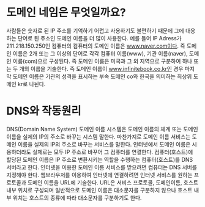 # 도메인 네임은 무엇일까요?
사람들은 숫자로 된 IP 주소를 기억하기 어렵고 사용하기도 불편하기 때문에 그에 대응하는 단어로 된 주소인 도메인 이름을 더 많이 사용한다. 예를 들어 IP Adress가 211.218.150.250인 컴퓨터의 컴퓨터의 도메인 이름은 www.naver.com이다. 즉 도메인 이름은 2개 또는 그 이상의 단어로 각각 컴퓨터 이름(www), 기관 이름(naver), 도메인 이름(com)으로 구성된다. 즉 도메인 이름은 미국과 그 외 지역으로 구분하여 하나 또는 두 개의 이름을 기술한다. 즉 도메인 이름이 www.infinitebook.co.kr인 경우 마지막 도메인 이름은 기관의 성격을 표시하는 부속 도메인 co와 한국을 의미하는 최상위 도메인 kr로 나뉜다.

# DNS와 작동원리
DNS(Domain Name System) 도메인 이름 시스템은 도메인 이름의 체계 또는 도메인 이름을 실제의 IP의 주소로 바꾸는 시스템 말한다. 마찬가지로 도메인 이름 서비스는 도메인 이름을 실제의 IP의 주소로 바꾸는 서비스를 말한다. 인터넷에서 도메인 이름은 시용하더라도 실제로는 모두 IP 주소로 바꾸어 그 컴퓨터를 연결한다. 컴퓨터(호스트)에 할당된 도메인 이름은 IP 주소로 변환시키는 역할을 수행하는 컴퓨터(호스트)를 DNS 서버라고 한다. 인터넷을 이용한 도메인 이름 서비스를 받으려면 컴퓨터는 DNS 서버를 지정해야 한다. 웹브라우저를 이용하여 인터넷에 연결하려면 인터넷 서비스를 원하는 프로토콜과 도메인 이름을 URL에 기술한다. URL은 서비스 프로토콜, 도메인이름, 호스트 내부 위치로 구성되며 일반적으로 도메인 이름은 대소문자를 구분하지 않으나 호스트 내부 위치는 호스트의 종류에 따라 대소문자를 구분하기도 한다.